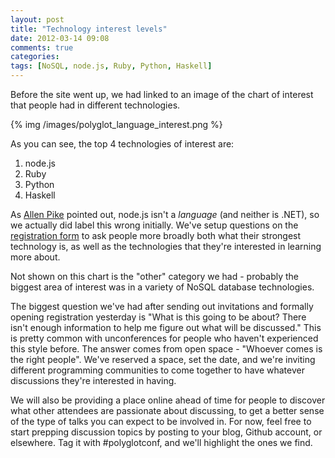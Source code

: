 ```yaml
---
layout: post
title: "Technology interest levels"
date: 2012-03-14 09:08
comments: true
categories: 
tags: [NoSQL, node.js, Ruby, Python, Haskell]
---
```


Before the site went up, we had linked to an image of the chart of interest that people had in different technologies.

{% img /images/polyglot_language_interest.png %}

As you can see, the top 4 technologies of interest are:

1. node.js
2. Ruby
3. Python
4. Haskell

As [Allen Pike](http://twitter.com/apike) pointed out, node.js isn't a *language* (and neither is .NET), so we actually did label this wrong initially. We've setup questions on the [registration form](http://polyglotconf2012.eventbrite.com) to ask people more broadly both what their strongest technology is, as well as the technologies that they're interested in learning more about.

Not shown on this chart is the "other" category we had - probably the biggest area of interest was in a variety of NoSQL database technologies.

The biggest question we've had after sending out invitations and formally opening registration yesterday is "What is this going to be about? There isn't enough information to help me figure out what will be discussed." This is pretty common with unconferences for people who haven't experienced this style before. The answer comes from open space - "Whoever comes is the right people". We've reserved a space, set the date, and we're inviting different programming communities to come together to have whatever discussions they're interested in having.

We will also be providing a place online ahead of time for people to discover what other attendees are passionate about discussing, to get a better sense of the type of talks you can expect to be involved in. For now, feel free to start prepping discussion topics by posting to your blog, Github account, or elsewhere. Tag it with #polyglotconf, and we'll highlight the ones we find.
